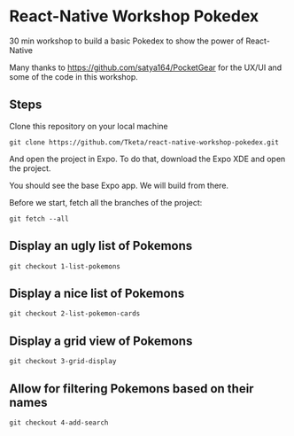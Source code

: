 # React-Native Workshop Pokedex
30 min workshop to build a basic Pokedex to show the power of React-Native

Many thanks to https://github.com/satya164/PocketGear for the UX/UI and some of the code in this workshop.

## Steps

Clone this repository on your local machine

```
git clone https://github.com/Tketa/react-native-workshop-pokedex.git
```

And open the project in Expo. To do that, download the Expo XDE and open the project.

You should see the base Expo app. We will build from there.

Before we start, fetch all the branches of the project:

```
git fetch --all
```

## Display an ugly list of Pokemons

```
git checkout 1-list-pokemons
```

## Display a nice list of Pokemons

```
git checkout 2-list-pokemon-cards
```

## Display a grid view of Pokemons

```
git checkout 3-grid-display
```

## Allow for filtering Pokemons based on their names

```
git checkout 4-add-search
```
